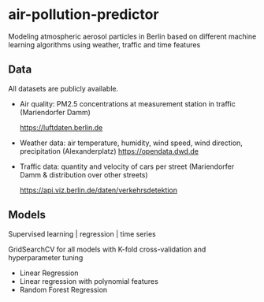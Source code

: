# air-pollution-predictor
Modeling atmospheric aerosol particles in Berlin based on different machine learning algorithms using weather, traffic and time features 

## Data

All datasets are publicly available.

+ Air quality: PM2.5 concentrations at measurement station in traffic (Mariendorfer Damm)
    
    https://luftdaten.berlin.de

+ Weather data: air temperature, humidity, wind speed, wind direction, precipitation (Alexanderplatz)
    https://opendata.dwd.de

+ Traffic data: quantity and velocity of cars per street (Mariendorfer Damm & distribution over other streets)

    https://api.viz.berlin.de/daten/verkehrsdetektion

<!-- + Time features: hour, weekday, month -->

## Models

Supervised learning | regression | time series

GridSearchCV for all models with K-fold cross-validation and hyperparameter tuning

- Linear Regression
- Linear regression with polynomial features
- Random Forest Regression
